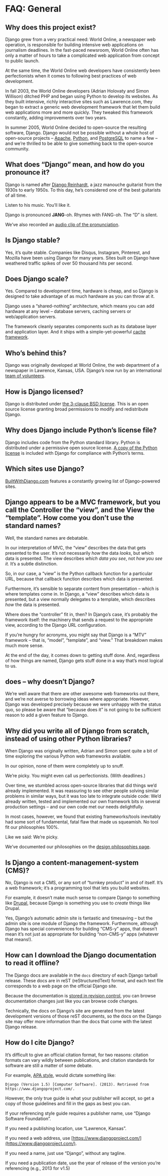 # FAQ: General

## Why does this project exist?

Django grew from a very practical need: World Online, a newspaper web
operation, is responsible for building intensive web applications on journalism
deadlines. In the fast-paced newsroom, World Online often has only a matter of
hours to take a complicated web application from concept to public launch.

At the same time, the World Online web developers have consistently been
perfectionists when it comes to following best practices of web development.

In fall 2003, the World Online developers (Adrian Holovaty and Simon Willison)
ditched PHP and began using Python to develop its websites. As they built
intensive, richly interactive sites such as Lawrence.com, they began to extract
a generic web development framework that let them build web applications more
and more quickly. They tweaked this framework constantly, adding improvements
over two years.

In summer 2005, World Online decided to open-source the resulting software,
Django. Django would not be possible without a whole host of open-source
projects – [Apache](https://httpd.apache.org/), [Python](https://www.python.org/), and [PostgreSQL](https://www.postgresql.org/) to name a few – and we’re
thrilled to be able to give something back to the open-source community.

## What does “Django” mean, and how do you pronounce it?

Django is named after [Django Reinhardt](https://en.wikipedia.org/wiki/Django_Reinhardt), a jazz manouche guitarist from the 1930s
to early 1950s. To this day, he’s considered one of the best guitarists of all time.

Listen to his music. You’ll like it.

Django is pronounced **JANG**-oh. Rhymes with FANG-oh. The “D” is silent.

We’ve also recorded an [audio clip of the pronunciation](https://www.red-bean.com/~adrian/django_pronunciation.mp3).

## Is Django stable?

Yes, it’s quite stable. Companies like Disqus, Instagram, Pinterest, and
Mozilla have been using Django for many years. Sites built on Django have
weathered traffic spikes of over 50 thousand hits per second.

## Does Django scale?

Yes. Compared to development time, hardware is cheap, and so Django is
designed to take advantage of as much hardware as you can throw at it.

Django uses a “shared-nothing” architecture, which means you can add hardware
at any level – database servers, caching servers or web/application servers.

The framework cleanly separates components such as its database layer and
application layer. And it ships with a simple-yet-powerful
[cache framework](../topics/cache.md).

## Who’s behind this?

Django was originally developed at World Online, the web department of a
newspaper in Lawrence, Kansas, USA. Django’s now run by an international
[team of volunteers](https://www.djangoproject.com/foundation/teams/).

## How is Django licensed?

Django is distributed under [the 3-clause BSD license](https://github.com/django/django/blob/main/LICENSE). This
is an open source license granting broad permissions to modify and redistribute
Django.

## Why does Django include Python’s license file?

Django includes code from the Python standard library. Python is distributed
under a permissive open source license. [A copy of the Python license](https://github.com/django/django/blob/main/LICENSE.python) is included with Django for compliance with Python’s terms.

## Which sites use Django?

[BuiltWithDjango.com](https://builtwithdjango.com/projects/) features a constantly growing list of Django-powered
sites.

<a id="faq-mtv"></a>

## Django appears to be a MVC framework, but you call the Controller the “view”, and the View the “template”. How come you don’t use the standard names?

Well, the standard names are debatable.

In our interpretation of MVC, the “view” describes the data that gets presented
to the user. It’s not necessarily *how* the data *looks*, but *which* data is
presented. The view describes *which data you see*, not *how you see it.* It’s
a subtle distinction.

So, in our case, a “view” is the Python callback function for a particular URL,
because that callback function describes which data is presented.

Furthermore, it’s sensible to separate content from presentation – which is
where templates come in. In Django, a “view” describes which data is presented,
but a view normally delegates to a template, which describes *how* the data is
presented.

Where does the “controller” fit in, then? In Django’s case, it’s probably the
framework itself: the machinery that sends a request to the appropriate view,
according to the Django URL configuration.

If you’re hungry for acronyms, you might say that Django is a “MTV” framework
– that is, “model”, “template”, and “view.” That breakdown makes much more
sense.

At the end of the day, it comes down to getting stuff done. And, regardless of
how things are named, Django gets stuff done in a way that’s most logical to
us.

## <Framework X> does <feature Y> – why doesn’t Django?

We’re well aware that there are other awesome web frameworks out there, and
we’re not averse to borrowing ideas where appropriate. However, Django was
developed precisely because we were unhappy with the status quo, so please be
aware that “because <Framework X> does it” is not going to be sufficient reason
to add a given feature to Django.

## Why did you write all of Django from scratch, instead of using other Python libraries?

When Django was originally written, Adrian and Simon spent quite a bit of time
exploring the various Python web frameworks available.

In our opinion, none of them were completely up to snuff.

We’re picky. You might even call us perfectionists. (With deadlines.)

Over time, we stumbled across open-source libraries that did things we’d
already implemented. It was reassuring to see other people solving similar
problems in similar ways, but it was too late to integrate outside code: We’d
already written, tested and implemented our own framework bits in several
production settings – and our own code met our needs delightfully.

In most cases, however, we found that existing frameworks/tools inevitably had
some sort of fundamental, fatal flaw that made us squeamish. No tool fit our
philosophies 100%.

Like we said: We’re picky.

We’ve documented our philosophies on the
[design philosophies page](../misc/design-philosophies.md).

## Is Django a content-management-system (CMS)?

No, Django is not a CMS, or any sort of “turnkey product” in and of itself.
It’s a web framework; it’s a programming tool that lets you build websites.

For example, it doesn’t make much sense to compare Django to something like
[Drupal](https://www.drupal.org/), because Django is something you use to *create* things like Drupal.

Yes, Django’s automatic admin site is fantastic and timesaving – but the admin
site is one module of Django the framework. Furthermore, although Django has
special conveniences for building “CMS-y” apps, that doesn’t mean it’s not just
as appropriate for building “non-CMS-y” apps (whatever that means!).

## How can I download the Django documentation to read it offline?

The Django docs are available in the `docs` directory of each Django tarball
release. These docs are in reST (reStructuredText) format, and each text file
corresponds to a web page on the official Django site.

Because the documentation is [stored in revision control](https://github.com/django/django/blob/main/docs), you
can browse documentation changes just like you can browse code changes.

Technically, the docs on Django’s site are generated from the latest development
versions of those reST documents, so the docs on the Django site may offer more
information than the docs that come with the latest Django release.

## How do I cite Django?

It’s difficult to give an official citation format, for two reasons: citation
formats can vary wildly between publications, and citation standards for
software are still a matter of some debate.

For example, [APA style](https://apastyle.apa.org/),  would dictate something like:

```text
Django (Version 1.5) [Computer Software]. (2013). Retrieved from https://www.djangoproject.com/.
```

However, the only true guide is what your publisher will accept, so get a copy
of those guidelines and fill in the gaps as best you can.

If your referencing style guide requires a publisher name, use “Django Software
Foundation”.

If you need a publishing location, use “Lawrence, Kansas”.

If you need a web address, use [https://www.djangoproject.com/](https://www.djangoproject.com/).

If you need a name, just use “Django”, without any tagline.

If you need a publication date, use the year of release of the version you’re
referencing (e.g., 2013 for v1.5)
